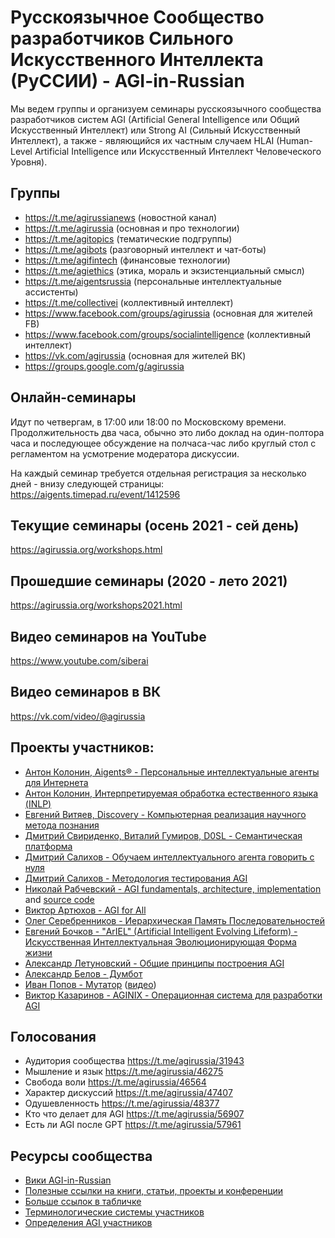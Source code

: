 # Русскоязычное Сообщество разработчиков Сильного Искусственного Интеллекта (РуССИИ) - AGI-in-Russian 

Мы ведем группы и организуем семинары русскоязычного сообщества разработчиков систем AGI (Artificial General Intelligence или Общий Искусственный Интеллект) или Strong AI (Сильный Искусственный Интеллект), а также - являющийся их частным случаем HLAI (Human-Level Artificial Intelligence или Искусственный Интеллект Человеческого Уровня).

## Группы
- https://t.me/agirussianews (новостной канал)
- https://t.me/agirussia (основная и про технологии)
- https://t.me/agitopics (тематические подгруппы)
- https://t.me/agibots (разговорный интеллект и чат-боты)
- https://t.me/agifintech (финансовые технологии)
- https://t.me/agiethics (этика, мораль и экзистенциальный смысл)
- https://t.me/aigentsrussia (персональные интеллектуальные ассистенты)
- https://t.me/collectivei (коллективный интеллект)
- https://www.facebook.com/groups/agirussia (основная для жителей FB)
- https://www.facebook.com/groups/socialintelligence (коллективный интеллект)
- https://vk.com/agirussia (основная для жителей ВК)
- https://groups.google.com/g/agirussia

## Онлайн-семинары
Идут по четвергам, в 17:00 или 18:00 по Московскому времени. Продолжительность два часа, обычно это либо доклад на один-полтора часа и последующее обсуждение на полчаса-час либо круглый стол с регламентом на усмотрение модератора дискуссии. 

На каждый семинар требуется отдельная регистрация за несколько дней - внизу следующей страницы:
https://aigents.timepad.ru/event/1412596 

## Текущие семинары (осень 2021 - сей день)
https://agirussia.org/workshops.html

## Прошедшие семинары (2020 - лето 2021)
https://agirussia.org/workshops2021.html

## Видео семинаров на YouTube
https://www.youtube.com/siberai

## Видео семинаров в ВК
https://vk.com/video/@agirussia

## Проекты участников:
- [Антон Колонин, Aigents® - Персональные интеллектуальные агенты для Интернета](https://github.com/aigents/)
- [Антон Колонин, Интерпретируемая обработка естественного языка (INLP)](https://aigents.github.io/inlp/)
- [Евгений Витяев, Discovery - Компьютерная реализация научного метода познания](http://math.nsc.ru/AP/ScientificDiscovery/index_rus.html)
- [Дмитрий Свириденко, Виталий Гумиров, D0SL - Семантическая платформа](https://d0sl.org/)
- [Дмитрий Салихов - Обучаем интеллектуального агента говорить с нуля](https://github.com/BelowzeroA/artificial-thinking)
- [Дмитрий Салихов - Методология тестирования AGI](https://agileaderboard.com/)
- [Николай Рабчевский - AGI fundamentals, architecture, implementation](https://agieng.substack.com/) and [source code](https://github.com/mrabchevskiy/Gel)
- [Виктор Артюхов - AGI for All](https://github.com/LiveBaster/agifa)
- [Олег Серебренников - Иерархическая Память Последовательностей](http://hsm-main.tilda.ws/)
- [Евгений Бочков - "ArIEL" (Artificial Intelligent Evolving Lifeform) - Искусственная Интеллектуальная Эволюционирующая Форма жизни](https://www.youtube.com/channel/UCxg1VEvLvnoUQAlxEaaVImA)
- [Александр Летуновский - Общие принципы построения AGI](http://letunovsky.tilda.ws/agi)
- [Александр Белов - Думбот](http://dumbot.ru/)
- [Иван Попов - Мутатор](https://github.com/mastertimer/mutator) ([видео](https://www.youtube.com/mutator))
- [Виктор Казаринов - AGINIX - Операционная система для разработки AGI](https://github.com/FreeAGI/AGINIX)

## Голосования 
- Аудитория сообщества https://t.me/agirussia/31943
- Мышление и язык https://t.me/agirussia/46275
- Свобода воли https://t.me/agirussia/46564
- Характер дискуссий https://t.me/agirussia/47407
- Одушевленность https://t.me/agirussia/48377
- Кто что делает для AGI https://t.me/agirussia/56907
- Есть ли AGI после GPT https://t.me/agirussia/57961

## Ресурсы сообщества
- [Вики AGI-in-Russian](https://github.com/agirussia/agirussia.github.io/wiki)
- [Полезные ссылки на книги, статьи, проекты и конференции](https://agirussia.org/resources.html)
- [Больше ссылок в табличке](https://docs.google.com/spreadsheets/d/1Ilm3hu9aewpQc-Mjl8xChjkKXr21gnh0aQ74EnhygX4/edit#gid=1528578624)
- [Терминологические системы участников](https://docs.google.com/spreadsheets/d/15PChaGD9bnZnW1M3pLtsu8i0vDT3Ge6qNaEUnGmiQIU/edit#gid=0)
- [Определения AGI участников](https://docs.google.com/spreadsheets/d/1HuIeBnPM1OOnXsBKMeDLfNVSwyv6XNk7cgkWjD8ttgQ/edit#gid=0)
<br>
<br>
